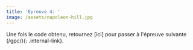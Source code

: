 ```yaml
---
title: 'Epreuve 4: '
image: /assets/napoleon-hill.jpg
---
```



Une fois le code obtenu, retournez [ici] pour passer à l'épreuve suivante (/gpc/){: .internal-link}.